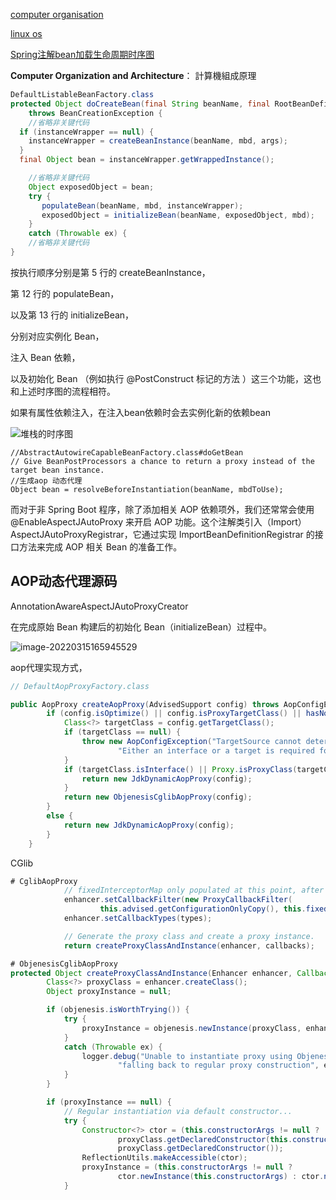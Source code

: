 [computer organisation](https://static001.geekbang.org/resource/image/12/ff/12bc980053ea355a201e2b529048e2ff.jpg?wh=3832*2540)

[linux os](https://static001.geekbang.org/resource/image/92/cb/92ec3d008c77bb66a148772d3c5ea9cb.png?wh=2160*1620)

[Spring注解bean加载生命周期时序图](https://static001.geekbang.org/resource/image/6f/8a/6ff70ab627711065bc17c54c001ef08a.png)

**Computer Organization and Architecture**： 計算機組成原理

```java
DefaultListableBeanFactory.class
protected Object doCreateBean(final String beanName, final RootBeanDefinition mbd, final @Nullable Object[] args)
    throws BeanCreationException {
    //省略非关键代码
  if (instanceWrapper == null) {
    instanceWrapper = createBeanInstance(beanName, mbd, args);
  }
  final Object bean = instanceWrapper.getWrappedInstance();

    //省略非关键代码
    Object exposedObject = bean;
    try {
       populateBean(beanName, mbd, instanceWrapper);
       exposedObject = initializeBean(beanName, exposedObject, mbd);
    }
    catch (Throwable ex) {
    //省略非关键代码
}
```

按执行顺序分别是第 5 行的 createBeanInstance，

第 12 行的 populateBean，

以及第 13 行的 initializeBean，

分别对应实例化 Bean， 	

注入 Bean 依赖，

以及初始化 Bean （例如执行 @PostConstruct 标记的方法 ）这三个功能，这也和上述时序图的流程相符。

如果有属性依赖注入，在注入bean依赖时会去实例化新的依赖bean

![堆栈的时序图](https://tva1.sinaimg.cn/large/e6c9d24egy1h39x2wa8noj20lb0fk77w.jpg)

```
//AbstractAutowireCapableBeanFactory.class#doGetBean
// Give BeanPostProcessors a chance to return a proxy instead of the target bean instance.
//生成aop 动态代理
Object bean = resolveBeforeInstantiation(beanName, mbdToUse);
```





而对于非 Spring Boot 程序，除了添加相关 AOP 依赖项外，我们还常常会使用 @EnableAspectJAutoProxy 来开启 AOP 功能。这个注解类引入（Import）AspectJAutoProxyRegistrar，它通过实现 ImportBeanDefinitionRegistrar 的接口方法来完成 AOP 相关 Bean 的准备工作。

## AOP动态代理源码

AnnotationAwareAspectJAutoProxyCreator

在完成原始 Bean 构建后的初始化 Bean（initializeBean）过程中。

![image-20220315165945529](https://tva1.sinaimg.cn/large/e6c9d24egy1h0ao9h1bqmj20kr0ah40r.jpg)

aop代理实现方式，

```java
// DefaultAopProxyFactory.class

public AopProxy createAopProxy(AdvisedSupport config) throws AopConfigException {
		if (config.isOptimize() || config.isProxyTargetClass() || hasNoUserSuppliedProxyInterfaces(config)) {
			Class<?> targetClass = config.getTargetClass();
			if (targetClass == null) {
				throw new AopConfigException("TargetSource cannot determine target class: " +
						"Either an interface or a target is required for proxy creation.");
			}
			if (targetClass.isInterface() || Proxy.isProxyClass(targetClass)) {
				return new JdkDynamicAopProxy(config);
			}
			return new ObjenesisCglibAopProxy(config);
		}
		else {
			return new JdkDynamicAopProxy(config);
		}
	}
```

CGlib

```java
# CglibAopProxy
			// fixedInterceptorMap only populated at this point, after getCallbacks call above
			enhancer.setCallbackFilter(new ProxyCallbackFilter(
					this.advised.getConfigurationOnlyCopy(), this.fixedInterceptorMap, this.fixedInterceptorOffset));
			enhancer.setCallbackTypes(types);

			// Generate the proxy class and create a proxy instance.
			return createProxyClassAndInstance(enhancer, callbacks);
```

```java
# ObjenesisCglibAopProxy
protected Object createProxyClassAndInstance(Enhancer enhancer, Callback[] callbacks) {
		Class<?> proxyClass = enhancer.createClass();
		Object proxyInstance = null;

		if (objenesis.isWorthTrying()) {
			try {
				proxyInstance = objenesis.newInstance(proxyClass, enhancer.getUseCache());
			}
			catch (Throwable ex) {
				logger.debug("Unable to instantiate proxy using Objenesis, " +
						"falling back to regular proxy construction", ex);
			}
		}

		if (proxyInstance == null) {
			// Regular instantiation via default constructor...
			try {
				Constructor<?> ctor = (this.constructorArgs != null ?
						proxyClass.getDeclaredConstructor(this.constructorArgTypes) :
						proxyClass.getDeclaredConstructor());
				ReflectionUtils.makeAccessible(ctor);
				proxyInstance = (this.constructorArgs != null ?
						ctor.newInstance(this.constructorArgs) : ctor.newInstance());
			}
```

